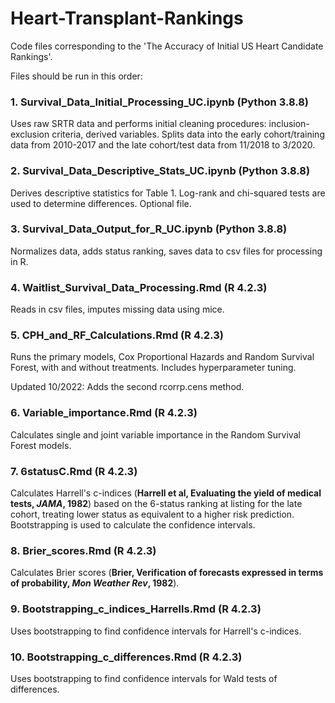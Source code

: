 # Heart-Transplant-Rankings

Code files corresponding to the 'The Accuracy of Initial US Heart Candidate Rankings'. <br />

Files should be run in this order:

### 1. Survival_Data_Initial_Processing_UC.ipynb (Python 3.8.8)
Uses raw SRTR data and performs initial cleaning procedures: inclusion-exclusion criteria, derived variables. Splits data into the early cohort/training data from 2010-2017 and the late cohort/test data from 11/2018 to 3/2020.

### 2. Survival_Data_Descriptive_Stats_UC.ipynb (Python 3.8.8)
Derives descriptive statistics for Table 1. Log-rank and chi-squared tests are used to determine differences. Optional file.

### 3. Survival_Data_Output_for_R_UC.ipynb (Python 3.8.8)
Normalizes data, adds status ranking, saves data to csv files for processing in R.

### 4. Waitlist_Survival_Data_Processing.Rmd (R 4.2.3)
Reads in csv files, imputes missing data using mice.

### 5. CPH_and_RF_Calculations.Rmd (R 4.2.3)
Runs the primary models, Cox Proportional Hazards and Random Survival Forest, with and without treatments. Includes hyperparameter tuning.

Updated 10/2022: Adds the second rcorrp.cens method.

### 6. Variable_importance.Rmd (R 4.2.3)
Calculates single and joint variable importance in the Random Survival Forest models.

### 7. 6statusC.Rmd (R 4.2.3)
Calculates Harrell's c-indices (**Harrell et al, Evaluating the yield of medical tests, *JAMA*, 1982**) based on the 6-status ranking at listing for the late cohort, treating lower status as equivalent to a higher risk prediction. Bootstrapping is used to calculate the confidence intervals.

### 8. Brier_scores.Rmd (R 4.2.3)
Calculates Brier scores (**Brier, Verification of forecasts expressed in terms of probability, *Mon Weather Rev*, 1982**).

### 9. Bootstrapping_c_indices_Harrells.Rmd (R 4.2.3)
Uses bootstrapping to find confidence intervals for Harrell's c-indices.

### 10. Bootstrapping_c_differences.Rmd (R 4.2.3)
Uses bootstrapping to find confidence intervals for Wald tests of differences.
